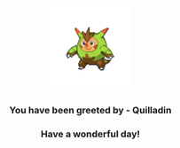 <p align="center">
    <img src="https://raw.githubusercontent.com/PokeAPI/sprites/master/sprites/pokemon/651.png" width="150" height="150">
</p>
<h3 align="center">You have been greeted by - <b>Quilladin</b></h3>
<h3 align="center">Have a wonderful day!</h3>
